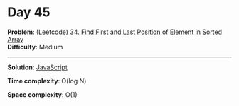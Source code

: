 # Day 45

**Problem**: [(Leetcode) 34. Find First and Last Position of Element in Sorted Array](https://leetcode.com/problems/find-first-and-last-position-of-element-in-sorted-array/)  
**Difficulty**: Medium

---

**Solution**: [JavaScript](../solutions/first-last-element-sorted-array.js)

**Time complexity**: O(log N)

**Space complexity**: O(1)
